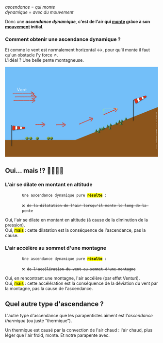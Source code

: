 <!--
A78V
Une ascendance dynamique pure résulte :

de la dilatation de l'air lorsqu'il monte le long de la pente-6

de l'accélération du vent au sommet d'une montagne-6

de la déviation vers le haut du vent par un obstacle
-->


*ascendance* = *qui monte*  
*dynamique* = *avec du mouvement*

Donc une ***ascendance dynamique***, **c'est de l'air qui <u>monte</u> grâce à son <u>mouvement</u> initial**.

### Comment obtenir une ascendance dynamique ?

Et comme le vent est normalement horizontal ↔️, pour qu'il monte il faut qu'un obstacle l'y force ↗️.  
L'idéal ? Une belle pente montagneuse.

![](ascendance.001.jpeg)


## Oui… mais !? 🧐🤨🥺🤯

### L'air se dilate en montant en altitude


<div style="margin-left: 4em;">
<code>Une ascendance dynamique pure <b><mark>résulte</mark></b> :  <br>
❌ <strike>de la dilatation de l'air lorsqu'il monte le long de la pente</strike></code></div>

Oui, l'air se dilate en montant en altitude (à cause de la diminution de la pression).  
Oui, <mark>mais</mark> : cette dilatation est la conséquence de l'ascendance, pas la cause.


### L'air accélère au sommet d'une montagne

<div style="margin-left: 4em;">
<code>Une ascendance dynamique pure <b><mark>résulte</mark></b> :  <br>
❌ <strike>de l'accélération du vent au sommet d'une montagne</strike></code></div>

Oui, en rencontrant une montagne, l'air accélère (par effet Venturi).  
Oui, <mark>mais</mark> : cette accélération est la conséquence de la déviation du vent par la montagne, pas la cause de l'ascendance.



## Quel autre type d'ascendance ? 


L'autre type d'ascendance que les parapentistes aiment est l'*ascendance thermique* (ou juste “thermique”).

Un thermique est causé par la convection de l'air chaud : l'air chaud, plus léger que l'air froid, monte. Et notre parapente avec.

